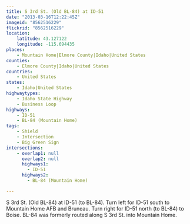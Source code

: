 ```yaml
---
title: S 3rd St. (Old BL-84) at ID-51
date: "2013-03-16T12:22:45Z"
imageid: "8562516229"
flickrid: "8562516229"
location:
    latitude: 43.127122
    longitude: -115.694435
places:
    - Mountain Home|Elmore County|Idaho|United States
counties:
    - Elmore County|Idaho|United States
countries:
    - United States
states:
    - Idaho|United States
highwaytypes:
    - Idaho State Highway
    - Business Loop
highways:
    - ID-51
    - BL-84 (Mountain Home)
tags:
    - Shield
    - Intersection
    - Big Green Sign
intersections:
    - overlap1: null
      overlap2: null
      highways1:
        - ID-51
      highways2:
        - BL-84 (Mountain Home)

---
```

S 3rd St. (Old BL-84) at ID-51 (to BL-84).  Turn left for ID-51 south to Mountain Home AFB and Bruneau.  Turn right for ID-51 north (to BL-84) to Boise.  BL-84 was formerly routed along S 3rd St. into Mountain Home.